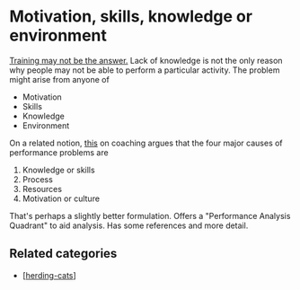 # Motivation, skills, knowledge or environment

[Training may not be the answer.](http://blog.cathy-moore.com/2013/05/is-training-really-the-answer-ask-the-flowchart/) Lack of knowledge is not the only reason why people may not be able to perform a particular activity.  The problem might arise from anyone of

- Motivation
- Skills
- Knowledge
- Environment

On a related notion, [this](http://www.nwlink.com/~donclark/coaching/coach.html) on coaching argues that the four major causes of performance problems are

1. Knowledge or skills
2. Process
3. Resources
4. Motivation or culture

That's perhaps a slightly better formulation.  Offers a "Performance Analysis Quadrant" to aid analysis. Has some references and more detail.

## Related categories

- [[herding-cats]]


[//begin]: # "Autogenerated link references for markdown compatibility"
[herding-cats]: ../Bricolage/herding-cats "Herding Cats"
[//end]: # "Autogenerated link references"